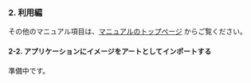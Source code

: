 ### 2. 利用編
その他のマニュアル項目は、[マニュアルのトップページ](README.md#2-利用編) からご覧ください。

#### 2-2. アプリケーションにイメージをアートとしてインポートする
準備中です。
